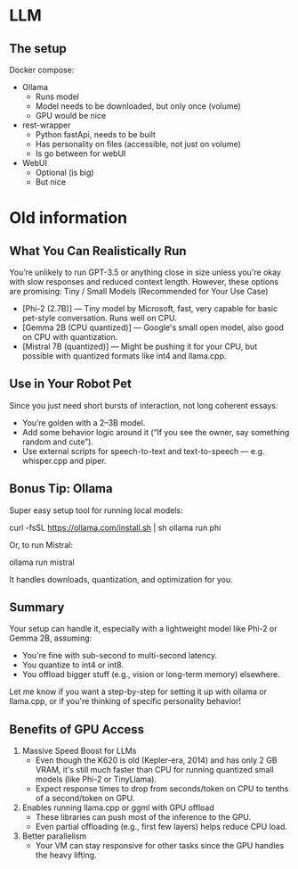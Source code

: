 # LLM

## The setup

Docker compose:
* Ollama
    * Runs model
    * Model needs to be downloaded, but only once (volume)
    * GPU would be nice
* rest-wrapper
    * Python fastApi, needs to be built
    * Has personality on files (accessible, not just on volume)
    * Is go between for webUI
* WebUI
    * Optional (is big)
    * But nice

# Old information


## What You Can Realistically Run

You’re unlikely to run GPT-3.5 or anything close in size unless you're okay with slow responses and reduced context length. However, these options are promising:
Tiny / Small Models (Recommended for Your Use Case)

- [Phi-2 (2.7B)] — Tiny model by Microsoft, fast, very capable for basic pet-style conversation. Runs well on CPU.
- [Gemma 2B (CPU quantized)] — Google's small open model, also good on CPU with quantization.
- [Mistral 7B (quantized)] — Might be pushing it for your CPU, but possible with quantized formats like int4 and llama.cpp.

## Use in Your Robot Pet

Since you just need short bursts of interaction, not long coherent essays:

- You’re golden with a 2–3B model.
- Add some behavior logic around it (“If you see the owner, say something random and cute”).
- Use external scripts for speech-to-text and text-to-speech — e.g. whisper.cpp and piper.

## Bonus Tip: Ollama

Super easy setup tool for running local models:

curl -fsSL https://ollama.com/install.sh | sh
ollama run phi

Or, to run Mistral:

ollama run mistral

It handles downloads, quantization, and optimization for you.

## Summary

Your setup can handle it, especially with a lightweight model like Phi-2 or Gemma 2B, assuming:

- You're fine with sub-second to multi-second latency.
- You quantize to int4 or int8.
- You offload bigger stuff (e.g., vision or long-term memory) elsewhere.

Let me know if you want a step-by-step for setting it up with ollama or llama.cpp, or if you're thinking of specific personality behavior!

## Benefits of GPU Access

1. Massive Speed Boost for LLMs
    - Even though the K620 is old (Kepler-era, 2014) and has only 2 GB VRAM, it's still much faster than CPU for running quantized small models (like Phi-2 or TinyLlama).
    - Expect response times to drop from seconds/token on CPU to tenths of a second/token on GPU.
1. Enables running llama.cpp or ggml with GPU offload
    - These libraries can push most of the inference to the GPU.
    - Even partial offloading (e.g., first few layers) helps reduce CPU load.
1. Better parallelism
    - Your VM can stay responsive for other tasks since the GPU handles the heavy lifting.
    
    
